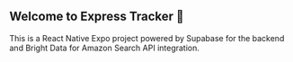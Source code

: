 ## Welcome to Express Tracker 👋
This is a React Native Expo project powered by Supabase for the backend and Bright Data for Amazon Search API integration.


